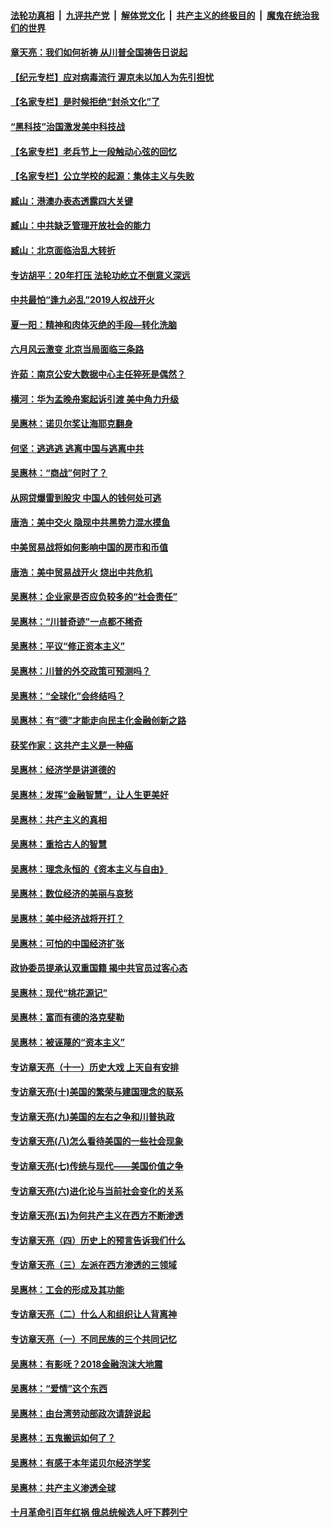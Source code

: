 

####  [法轮功真相](../../../../basic/blob/master/README.md?t=07071902) &nbsp;|&nbsp; [九评共产党](../../../../9ping.md/blob/master/README.md?t=07071902) &nbsp;|&nbsp; [解体党文化](../../../../jtdwh.md/blob/master/README.md?t=07071902)  &nbsp;|&nbsp; [共产主义的终极目的](../../../../gczydzjmd.md/blob/master/README.md?t=07071902) &nbsp;|&nbsp; [魔鬼在统治我们的世界](../../../../mgztzwmdsj.md/blob/master/README.md?t=07071902) 

#### [章天亮：我们如何祈祷 从川普全国祷告日说起](../pages/nsc423/n11944627.md?t=07071902) 

#### [【纪元专栏】应对病毒流行 渥京未以加人为先引担忧](../pages/nsc423/n11875714.md?t=07071902) 

#### [【名家专栏】是时候拒绝“封杀文化”了](../pages/nsc423/n11814093.md?t=07071902) 

#### [“黑科技”治国激发美中科技战](../pages/nsc423/n11638056.md?t=07071902) 

#### [【名家专栏】老兵节上一段触动心弦的回忆](../pages/nsc423/n11646016.md?t=07071902) 

#### [【名家专栏】公立学校的起源：集体主义与失败](../pages/nsc423/n11601833.md?t=07071902) 

#### [臧山：港澳办表态透露四大关键](../pages/nsc423/n11421628.md?t=07071902) 

#### [臧山：中共缺乏管理开放社会的能力](../pages/nsc423/n11407457.md?t=07071902) 

#### [臧山：北京面临治乱大转折](../pages/nsc423/n11406895.md?t=07071902) 

#### [专访胡平：20年打压 法轮功屹立不倒意义深远](../pages/nsc423/n11398800.md?t=07071902) 

#### [中共最怕“逢九必乱”2019人权战开火](../pages/nsc423/n11385248.md?t=07071902) 

#### [夏一阳：精神和肉体灭绝的手段—转化洗脑](../pages/nsc423/n11368250.md?t=07071902) 

#### [六月风云激变 北京当局面临三条路](../pages/nsc423/n11313668.md?t=07071902) 

#### [许茹：南京公安大数据中心主任猝死是偶然？](../pages/nsc423/n11064744.md?t=07071902) 

#### [横河：华为孟晚舟案起诉引渡 美中角力升级](../pages/nsc423/n11027230.md?t=07071902) 

#### [吴惠林：诺贝尔奖让海耶克翻身](../pages/nsc423/n10890049.md?t=07071902) 

#### [何坚：逃逃逃 逃离中国与逃离中共](../pages/nsc423/n10592891.md?t=07071902) 

#### [吴惠林：“商战”何时了？](../pages/nsc423/n10573558.md?t=07071902) 

#### [从网贷爆雷到股灾 中国人的钱何处可逃](../pages/nsc423/n10572800.md?t=07071902) 

#### [唐浩：美中交火 隐现中共黑势力混水摸鱼](../pages/nsc423/n10544040.md?t=07071902) 

#### [中美贸易战将如何影响中国的房市和币值](../pages/nsc423/n10543697.md?t=07071902) 

#### [唐浩：美中贸易战开火 烧出中共危机](../pages/nsc423/n10540126.md?t=07071902) 

#### [吴惠林：企业家是否应负较多的“社会责任”](../pages/nsc423/n10535022.md?t=07071902) 

#### [吴惠林：“川普奇迹”一点都不稀奇](../pages/nsc423/n10512808.md?t=07071902) 

#### [吴惠林：平议“修正资本主义”](../pages/nsc423/n10495724.md?t=07071902) 

#### [吴惠林：川普的外交政策可预测吗？](../pages/nsc423/n10462387.md?t=07071902) 

#### [吴惠林：“全球化”会终结吗？](../pages/nsc423/n10452838.md?t=07071902) 

#### [吴惠林：有“德”才能走向民主化金融创新之路](../pages/nsc423/n10432292.md?t=07071902) 

#### [获奖作家：这共产主义是一种癌](../pages/nsc423/n10431541.md?t=07071902) 

#### [吴惠林：经济学是讲道德的](../pages/nsc423/n10398014.md?t=07071902) 

#### [吴惠林：发挥“金融智慧”，让人生更美好](../pages/nsc423/n10375019.md?t=07071902) 

#### [吴惠林：共产主义的真相](../pages/nsc423/n10351394.md?t=07071902) 

#### [吴惠林：重拾古人的智慧](../pages/nsc423/n10337691.md?t=07071902) 

#### [吴惠林：理念永恒的《资本主义与自由》](../pages/nsc423/n10316274.md?t=07071902) 

#### [吴惠林：数位经济的美丽与哀愁](../pages/nsc423/n10292946.md?t=07071902) 

#### [吴惠林：美中经济战将开打？](../pages/nsc423/n10258825.md?t=07071902) 

#### [吴惠林：可怕的中国经济扩张](../pages/nsc423/n10219147.md?t=07071902) 

#### [政协委员提承认双重国籍 揭中共官员过客心态](../pages/nsc423/n10208809.md?t=07071902) 

#### [吴惠林：现代“桃花源记”](../pages/nsc423/n10185234.md?t=07071902) 

#### [吴惠林：富而有德的洛克斐勒](../pages/nsc423/n10142264.md?t=07071902) 

#### [吴惠林：被诬蔑的“资本主义”](../pages/nsc423/n10124816.md?t=07071902) 

#### [专访章天亮（十一）历史大戏 上天自有安排](../pages/nsc423/n10094905.md?t=07071902) 

#### [专访章天亮(十)美国的繁荣与建国理念的联系](../pages/nsc423/n10094899.md?t=07071902) 

#### [专访章天亮(九)美国的左右之争和川普执政](../pages/nsc423/n10094889.md?t=07071902) 

#### [专访章天亮(八)怎么看待美国的一些社会现象](../pages/nsc423/n10094857.md?t=07071902) 

#### [专访章天亮(七)传统与现代——美国价值之争](../pages/nsc423/n10093140.md?t=07071902) 

#### [专访章天亮(六)进化论与当前社会变化的关系](../pages/nsc423/n10092036.md?t=07071902) 

#### [专访章天亮(五)为何共产主义在西方不断渗透](../pages/nsc423/n10083620.md?t=07071902) 

#### [专访章天亮（四）历史上的预言告诉我们什么](../pages/nsc423/n10083606.md?t=07071902) 

#### [专访章天亮（三）左派在西方渗透的三领域](../pages/nsc423/n10081115.md?t=07071902) 

#### [吴惠林：工会的形成及其功能](../pages/nsc423/n10080633.md?t=07071902) 

#### [专访章天亮（二）什么人和组织让人背离神](../pages/nsc423/n10076637.md?t=07071902) 

#### [专访章天亮（一）不同民族的三个共同记忆](../pages/nsc423/n10074188.md?t=07071902) 

#### [吴惠林：有影呒？2018金融泡沫大地震](../pages/nsc423/n10040534.md?t=07071902) 

#### [吴惠林：“爱情”这个东西](../pages/nsc423/n10019423.md?t=07071902) 

#### [吴惠林：由台湾劳动部政次请辞说起](../pages/nsc423/n9979679.md?t=07071902) 

#### [吴惠林：五鬼搬运如何了？](../pages/nsc423/n9925338.md?t=07071902) 

#### [吴惠林：有感于本年诺贝尔经济学奖](../pages/nsc423/n9871883.md?t=07071902) 

#### [吴惠林：共产主义渗透全球](../pages/nsc423/n9812748.md?t=07071902) 

#### [十月革命引百年红祸 俄总统候选人吁下葬列宁](../pages/nsc423/n9810182.md?t=07071902) 

